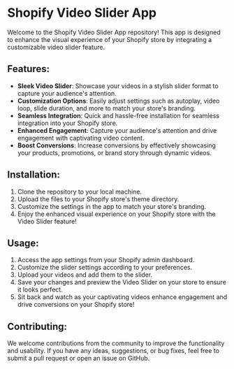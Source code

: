 # Shopify Video Slider App

Welcome to the Shopify Video Slider App repository! This app is designed to enhance the visual experience of your Shopify store by integrating a customizable video slider feature.

## Features:
- **Sleek Video Slider**: Showcase your videos in a stylish slider format to capture your audience's attention.
- **Customization Options**: Easily adjust settings such as autoplay, video loop, slide duration, and more to match your store's branding.
- **Seamless Integration**: Quick and hassle-free installation for seamless integration into your Shopify store.
- **Enhanced Engagement**: Capture your audience's attention and drive engagement with captivating video content.
- **Boost Conversions**: Increase conversions by effectively showcasing your products, promotions, or brand story through dynamic videos.

## Installation:
1. Clone the repository to your local machine.
2. Upload the files to your Shopify store's theme directory.
3. Customize the settings in the app to match your store's branding.
4. Enjoy the enhanced visual experience on your Shopify store with the Video Slider feature!

## Usage:
1. Access the app settings from your Shopify admin dashboard.
2. Customize the slider settings according to your preferences.
3. Upload your videos and add them to the slider.
4. Save your changes and preview the Video Slider on your store to ensure it looks perfect.
5. Sit back and watch as your captivating videos enhance engagement and drive conversions on your Shopify store!

## Contributing:
We welcome contributions from the community to improve the functionality and usability. If you have any ideas, suggestions, or bug fixes, feel free to submit a pull request or open an issue on GitHub.


